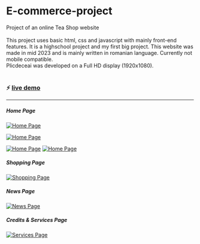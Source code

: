 # E-commerce-project

Project of an online Tea Shop website<br />
<br />
This project uses basic html, css and javascript with mainly front-end features. It is a highschool project and my first big project. This website was made in mid 2023 and is mainly written in romanian language. Currently not mobile compatible. <br />
Plicdeceai was developed on a Full HD display (1920x1080). <br />
<br />
### ⚡ [live demo](https://fabian-ci.github.io/E-commerce-project/index.html)

---

##### Home Page
[![Home Page](https://i.gyazo.com/1d1d45e5442139cb7ea3163d9d4bfd30.jpg)](https://fabian-ci.github.io/E-commerce-project/index.html)

[![Home Page](https://i.gyazo.com/469ecd574d23f702335cdfee9439e5d6.jpg)](https://fabian-ci.github.io/E-commerce-project/index.html)

[![Home Page](https://i.gyazo.com/938c13e0c39a9a17880aaf4a794cf6b3.png)](https://fabian-ci.github.io/E-commerce-project/index.html)
[![Home Page](https://i.gyazo.com/73cddd4995177327b603d91f1a5523f6.png)](https://fabian-ci.github.io/E-commerce-project/index.html)

##### Shopping Page
[![Shopping Page](https://imgur.com/dv9wRwj)](https://fabian-ci.github.io/E-commerce-project/shopping-index.html)

##### News Page
[![News Page](https://imgur.com/KWiFDXR)](https://fabian-ci.github.io/E-commerce-project/noutati-index.html)

##### Credits & Services Page
[![Services Page](https://imgur.com/p1mgGAk)](https://fabian-ci.github.io/E-commerce-project/servicii-index.html)
